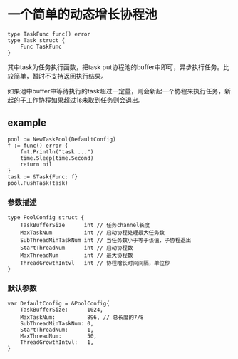 # 一个简单的动态增长协程池

```
type TaskFunc func() error
type Task struct {
	Func TaskFunc
}
```

其中task为任务执行函数，把task put协程池的buffer中即可，异步执行任务。比较简单，暂时不支持返回执行结果。

如果池中buffer中等待执行的task超过一定量，则会新起一个协程来执行任务，新起的子工作协程如果超过1s未取到任务则会退出。

## example

```
pool := NewTaskPool(DefaultConfig)
f := func() error {
	fmt.Println("task ...")
	time.Sleep(time.Second)
	return nil
}
task := &Task{Func: f}
pool.PushTask(task)
```

### 参数描述

```
type PoolConfig struct {
	TaskBufferSize      int // 任务channel长度
	MaxTaskNum          int // 启动协程处理最大任务数
	SubThreadMinTaskNum int // 当任务数小于等于该值，子协程退出
	StartThreadNum      int // 启动协程数
	MaxThreadNum        int // 最大协程数
	ThreadGrowthIntvl   int // 协程增长时间间隔，单位秒
}

```

### 默认参数

```
var DefaultConfig = &PoolConfig{
	TaskBufferSize:      1024,
	MaxTaskNum:          896, // 总长度的7/8
	SubThreadMinTaskNum: 0,
	StartThreadNum:      1,
	MaxThreadNum:        50,
	ThreadGrowthIntvl:   1,
}
```

